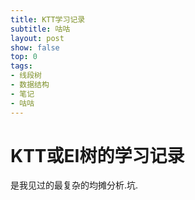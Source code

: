 ```yaml
---
title: KTT学习记录
subtitle: 咕咕
layout: post
show: false
top: 0
tags:
- 线段树
- 数据结构
- 笔记
- 咕咕
---
```


# KTT或EI树的学习记录

是我见过的最复杂的均摊分析.坑.
